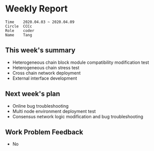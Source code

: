 # Weekly Report 

```
Time	2020.04.03 ~ 2020.04.09
Circle	CCCc
Role	coder
Name	Tang
```
## This week's summary

- Heterogeneous chain block module compatibility modification test
- Heterogeneous chain stress test
- Cross chain network deployment
- External interface development

## Next week's plan

- Online bug troubleshooting
- Multi node environment deployment test
- Consensus network logic modification and bug troubleshooting

## Work Problem Feedback

- No

